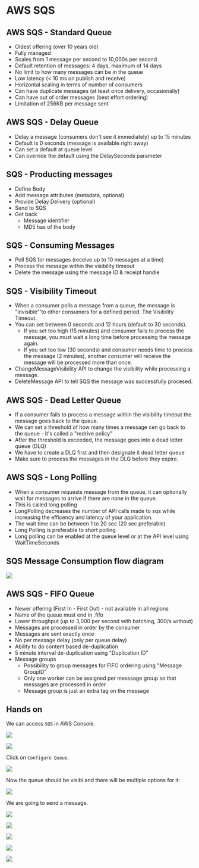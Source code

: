 # AWS SQS

## AWS SQS - Standard Queue

- Oldest offering (over 10 years old)
- Fully managed
- Scales from 1 message per second to 10,000s per second
- Default retention of messages: 4 days, maximum of 14 days
- No limit to how many messages can be in the queue
- Low latency (< 10 ms on publish and receive)
- Horizontal scaling in terms of number of consumers
- Can have duplicate messages (at least once delivery, occasionally)
- Can have out of order messages (best effort ordering)
- Limitation of 256KB per message sent

## AWS SQS - Delay Queue

- Delay a message (consumers don't see it immediately) up to 15 minutes
- Default is 0 seconds (message is available right away)
- Can set a default at queue level
- Can override the default using the DelaySeconds parameter

## SQS - Producting messages

- Define Body
- Add message attributes (metadata, optional)
- Provide Delay Delivery (optional)
- Send to SQS
- Get back
    - Message identifier
    - MD5 has of the body

## SQS - Consuming Messages

- Poll SQS for messages (receive up to 10 messages at a time)
- Process the message within the visibility timeout
- Delete the message using the message ID & receipt handle

## SQS - Visibility Timeout

- When a consumer polls a message from a queue, the message is "invisible"'to other consumers for a defined period. The Visibility Timeout.
- You can set between 0 seconds and 12 hours (default to 30 seconds).
    - If you set too high (15 minutes) and consumer fails to process the message, you must wait a long time before processing the message again.
    - If you set too low (30 seconds) and consumer needs time to process the message (2 minutes), another consumer will receive the message will be processed more than once.
- ChangeMessageVisibility API to change the visibility while processing a message.
- DeleteMessage API to tell SQS the message was successfully procesed.

## AWS SQS - Dead Letter Queue

- If a consumer fails to process a message within the visibility timeout the message goes back to the queue.
- We can set a threshold of how many times a message cen go back to the queue - it's called a "redrive policy"
- After the threshold is exceeded, the message goes into a dead letter queue (DLQ)
- We have to create a DLQ first and then designate it dead letter queue
- Make sure to process the messages in the DLQ before they expire.

## AWS SQS - Long Polling

- When a consumer requests message from the queue, it can optionally wait for messages to arrive if there are none in the queue.
- This is called long polling
- LongPolling decreases the number of API calls made to sqs while increasing the efficency and latency of your application.
- The wait time can be between 1 to 20 sec (20 sec preferable)
- Long Polling is preferable to short polling
- Long polling can be enabled at the queue level or at the API level using WaitTimeSeconds

## SQS Message Consumption flow diagram

![](2019-12-31-10-06-22.png)

## AWS SQS - FIFO Queue

- Newer offering (First In - First Out) - not available in all regions
- Name of the queue must end in .fifo
- Lower throughput (up to 3,000 per second with batching, 300/s without)
- Messages are processed in order by the consumer
- Messages are sent exactly once
- No per message delay (only per queue delay)
- Ability to do content based de-duplication
- 5 minute interval de-duplication using "Duplication ID"
- Message groups
    - Possibility to group messages for FIFO ordering using "Message GroupID"
    - Only one worker can be assigned per messsage group so that messages are processed in order
    - Message group is just an extra tag on the message

## Hands on

We can access `SQS` in AWS Console.

![](2019-12-31-10-11-39.png)

![](2019-12-31-10-12-39.png)

Click on `Configure Queue`.

![](2019-12-31-10-14-32.png)

Now the queue should be visibl and there will be multiple options for it:

![](2019-12-31-10-15-51.png)

We are going to send a message.

![](2019-12-31-10-16-32.png)

![](2019-12-31-10-16-59.png)

![](2019-12-31-10-17-41.png)

![](2019-12-31-10-18-14.png)

![](2019-12-31-10-19-35.png)